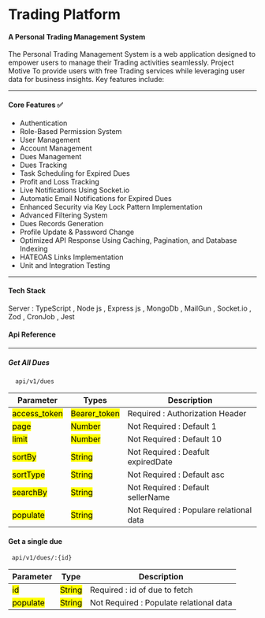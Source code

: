 # Trading Platform

#### A Personal Trading Management System

The Personal Trading Management System is a web application designed to empower users to manage their Trading activities seamlessly. 
Project Motive To provide users with free Trading services while leveraging user data for business insights. Key features include:

<hr>

#### Core Features ✅
 + Authentication
 + Role-Based Permission System
 + User Management
 + Account Management
 + Dues Management
 + Dues Tracking
 + Task Scheduling for Expired Dues
 + Profit and Loss Tracking
 + Live Notifications Using Socket.io
 + Automatic Email Notifications for Expired Dues
 + Enhanced Security via Key Lock Pattern Implementation
 + Advanced Filtering System
 + Dues Records Generation
 + Profile Update & Password Change
 + Optimized API Response Using Caching, Pagination, and Database Indexing
 + HATEOAS Links Implementation
 + Unit and Integration Testing

<hr>

#### Tech Stack
Server : TypeScript ,  Node js , Express js , MongoDb , MailGun , Socket.io , Zod , CronJob , Jest

#### Api Reference
---

##### Get All Dues

```
  api/v1/dues
```
| Parameter                   |     Types                        |   Description                           |
| ---                         |      ---                         |   ---                                   |
| <mark> access_token </mark> |  <mark>    Bearer_token </mark>  | Required : Authorization Header         |
| <mark> page        </mark>  |  <mark>  Number       </mark>    | Not Required : Default 1                |
| <mark> limit       </mark>  |  <mark>   Number      </mark>    | Not Required : Default 10               |
| <mark> sortBy      </mark>  |  <mark>    String     </mark>    | Not Required : Deafult expiredDate      |
| <mark> sortType   </mark>   |  <mark>    String     </mark>    | Not Required : Default asc              |
| <mark> searchBy   </mark>   |  <mark>    String     </mark>    | Not Required : Default sellerName       |
| <mark> populate     </mark> |  <mark>    String     </mark>    | Not Required : Populare relational data | 

#### Get a single due 

```
 api/v1/dues/:{id}
```
| Parameter            | Type                | Description                             |
| ---                  | ---                 | ---                                     |
| <mark>id </mark>     | <mark>String</mark> | Required : id of due to fetch           |
| <mark>populate</mark>| <mark>String</mark> | Not Required : Populate relational data |
